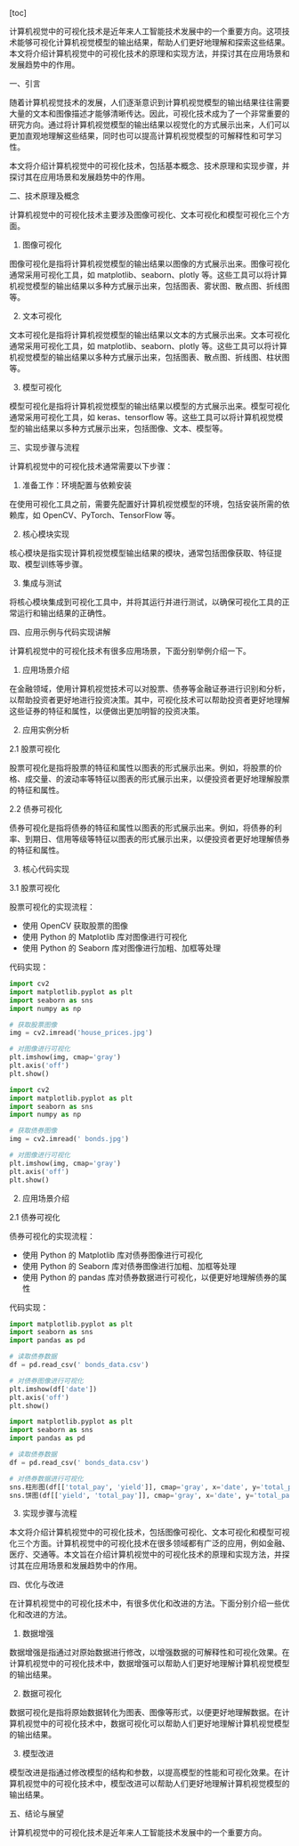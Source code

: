 
[toc]                    
                
                
计算机视觉中的可视化技术是近年来人工智能技术发展中的一个重要方向。这项技术能够可视化计算机视觉模型的输出结果，帮助人们更好地理解和探索这些结果。本文将介绍计算机视觉中的可视化技术的原理和实现方法，并探讨其在应用场景和发展趋势中的作用。

一、引言

随着计算机视觉技术的发展，人们逐渐意识到计算机视觉模型的输出结果往往需要大量的文本和图像描述才能够清晰传达。因此，可视化技术成为了一个非常重要的研究方向。通过将计算机视觉模型的输出结果以视觉化的方式展示出来，人们可以更加直观地理解这些结果，同时也可以提高计算机视觉模型的可解释性和可学习性。

本文将介绍计算机视觉中的可视化技术，包括基本概念、技术原理和实现步骤，并探讨其在应用场景和发展趋势中的作用。

二、技术原理及概念

计算机视觉中的可视化技术主要涉及图像可视化、文本可视化和模型可视化三个方面。

1. 图像可视化

图像可视化是指将计算机视觉模型的输出结果以图像的方式展示出来。图像可视化通常采用可视化工具，如 matplotlib、seaborn、plotly 等。这些工具可以将计算机视觉模型的输出结果以多种方式展示出来，包括图表、雾状图、散点图、折线图等。

2. 文本可视化

文本可视化是指将计算机视觉模型的输出结果以文本的方式展示出来。文本可视化通常采用可视化工具，如 matplotlib、seaborn、plotly 等。这些工具可以将计算机视觉模型的输出结果以多种方式展示出来，包括图表、散点图、折线图、柱状图等。

3. 模型可视化

模型可视化是指将计算机视觉模型的输出结果以模型的方式展示出来。模型可视化通常采用可视化工具，如 keras、tensorflow 等。这些工具可以将计算机视觉模型的输出结果以多种方式展示出来，包括图像、文本、模型等。

三、实现步骤与流程

计算机视觉中的可视化技术通常需要以下步骤：

1. 准备工作：环境配置与依赖安装

在使用可视化工具之前，需要先配置好计算机视觉模型的环境，包括安装所需的依赖库，如 OpenCV、PyTorch、TensorFlow 等。

2. 核心模块实现

核心模块是指实现计算机视觉模型输出结果的模块，通常包括图像获取、特征提取、模型训练等步骤。

3. 集成与测试

将核心模块集成到可视化工具中，并将其运行并进行测试，以确保可视化工具的正常运行和输出结果的正确性。

四、应用示例与代码实现讲解

计算机视觉中的可视化技术有很多应用场景，下面分别举例介绍一下。

1. 应用场景介绍

在金融领域，使用计算机视觉技术可以对股票、债券等金融证券进行识别和分析，以帮助投资者更好地进行投资决策。其中，可视化技术可以帮助投资者更好地理解这些证券的特征和属性，以便做出更加明智的投资决策。

2. 应用实例分析

2.1 股票可视化

股票可视化是指将股票的特征和属性以图表的形式展示出来。例如，将股票的价格、成交量、的波动率等特征以图表的形式展示出来，以便投资者更好地理解股票的特征和属性。

2.2 债券可视化

债券可视化是指将债券的特征和属性以图表的形式展示出来。例如，将债券的利率、到期日、信用等级等特征以图表的形式展示出来，以便投资者更好地理解债券的特征和属性。

3. 核心代码实现

3.1 股票可视化

股票可视化的实现流程：

- 使用 OpenCV 获取股票的图像
- 使用 Python 的 Matplotlib 库对图像进行可视化
- 使用 Python 的 Seaborn 库对图像进行加粗、加框等处理

代码实现：

```python
import cv2
import matplotlib.pyplot as plt
import seaborn as sns
import numpy as np

# 获取股票图像
img = cv2.imread('house_prices.jpg')

# 对图像进行可视化
plt.imshow(img, cmap='gray')
plt.axis('off')
plt.show()
```

```python
import cv2
import matplotlib.pyplot as plt
import seaborn as sns
import numpy as np

# 获取债券图像
img = cv2.imread(' bonds.jpg')

# 对图像进行可视化
plt.imshow(img, cmap='gray')
plt.axis('off')
plt.show()
```

2. 应用场景介绍

2.1 债券可视化

债券可视化的实现流程：

- 使用 Python 的 Matplotlib 库对债券图像进行可视化
- 使用 Python 的 Seaborn 库对债券图像进行加粗、加框等处理
- 使用 Python 的 pandas 库对债券数据进行可视化，以便更好地理解债券的属性

代码实现：

```python
import matplotlib.pyplot as plt
import seaborn as sns
import pandas as pd

# 读取债券数据
df = pd.read_csv(' bonds_data.csv')

# 对债券图像进行可视化
plt.imshow(df['date'])
plt.axis('off')
plt.show()
```

```python
import matplotlib.pyplot as plt
import seaborn as sns
import pandas as pd

# 读取债券数据
df = pd.read_csv(' bonds_data.csv')

# 对债券数据进行可视化
sns.柱形图(df[['total_pay', 'yield']], cmap='gray', x='date', y='total_pay')
sns.饼图(df[['yield', 'total_pay']], cmap='gray', x='date', y='total_pay', n=10)
```

3. 实现步骤与流程

本文将介绍计算机视觉中的可视化技术，包括图像可视化、文本可视化和模型可视化三个方面。计算机视觉中的可视化技术在很多领域都有广泛的应用，例如金融、医疗、交通等。本文旨在介绍计算机视觉中的可视化技术的原理和实现方法，并探讨其在应用场景和发展趋势中的作用。

四、优化与改进

在计算机视觉中的可视化技术中，有很多优化和改进的方法。下面分别介绍一些优化和改进的方法。

1. 数据增强

数据增强是指通过对原始数据进行修改，以增强数据的可解释性和可视化效果。在计算机视觉中的可视化技术中，数据增强可以帮助人们更好地理解计算机视觉模型的输出结果。

2. 数据可视化

数据可视化是指将原始数据转化为图表、图像等形式，以便更好地理解数据。在计算机视觉中的可视化技术中，数据可视化可以帮助人们更好地理解计算机视觉模型的输出结果。

3. 模型改进

模型改进是指通过修改模型的结构和参数，以提高模型的性能和可视化效果。在计算机视觉中的可视化技术中，模型改进可以帮助人们更好地理解计算机视觉模型的输出结果。

五、结论与展望

计算机视觉中的可视化技术是近年来人工智能技术发展中的一个重要方向。

